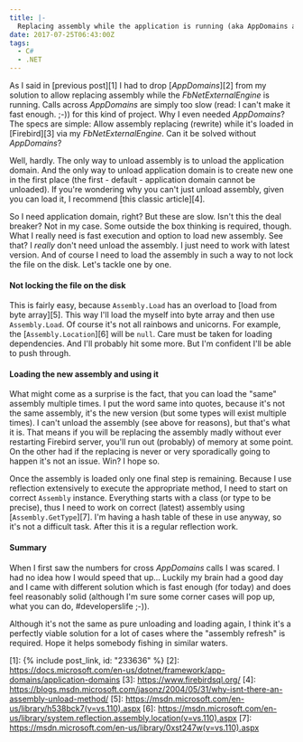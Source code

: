 ```yaml
---
title: |-
  Replacing assembly while the application is running (aka AppDomains are slow)
date: 2017-07-25T06:43:00Z
tags:
  - C#
  - .NET
---
```

As I said in [previous post][1] I had to drop [_AppDomains_][2] from my solution to allow replacing assembly while the _FbNetExternalEngine_ is running. Calls across _AppDomains_ are simply too slow (read: I can't make it fast enough. ;-)) for this kind of project. Why I even needed _AppDomains_? The specs are simple: Allow assembly replacing (rewrite) while it's loaded in [Firebird][3] via my _FbNetExternalEngine_. Can it be solved without _AppDomains_?

<!-- excerpt -->

Well, hardly. The only way to unload assembly is to unload the application domain. And the only way to unload application domain is to create new one in the first place (the first - default - application domain cannot be unloaded). If you're wondering why you can't just unload assembly, given you can load it, I recommend [this classic article][4].

So I need application domain, right? But these are slow. Isn't this the deal breaker? Not in my case. Some outside the box thinking is required, though. What I really need is fast execution and option to load new assembly. See that? I _really_ don't need unload the assembly. I just need to work with latest version. And of course I need to load the assembly in such a way to not lock the file on the disk. Let's tackle one by one.

#### Not locking the file on the disk

This is fairly easy, because `Assembly.Load` has an overload to [load from byte array][5]. This way I'll load the myself into byte array and then use `Assembly.Load`. Of course it's not all rainbows and unicorns. For example, the [`Assembly.Location`][6] will be `null`. Care must be taken for loading dependencies. And I'll probably hit some more. But I'm confident I'll be able to push through.

#### Loading the new assembly and using it

What might come as a surprise is the fact, that you can load the "same" assembly multiple times. I put the word same into quotes, because it's not the same assembly, it's the new version (but some types will exist multiple times). I can't unload the assembly (see above for reasons), but that's what it is. That means if you will be replacing the assembly madly without ever restarting Firebird server, you'll run out (probably) of memory at some point. On the other had if the replacing is never or very sporadically going to happen it's not an issue. Win? I hope so.

Once the assembly is loaded only one final step is remaining. Because I use reflection extensively to execute the appropriate method, I need to start on correct `Assembly` instance. Everything starts with a class (or type to be precise), thus I need to work on correct (latest) assembly using [`Assembly.GetType`][7]. I'm having a hash table of these in use anyway, so it's not a difficult task. After this it is a regular reflection work.

#### Summary

When I first saw the numbers for cross _AppDomains_ calls I was scared. I had no idea how I would speed that up... Luckily my brain had a good day and I came with different solution which is fast enough (for today) and does feel reasonably solid (although I'm sure some corner cases will pop up, what you can do, #developerslife ;-)). 

Although it's not the same as pure unloading and loading again, I think it's a perfectly viable solution for a lot of cases where the "assembly refresh" is required. Hope it helps somebody fishing in similar waters.   

[1]: {% include post_link, id: "233636" %}
[2]: https://docs.microsoft.com/en-us/dotnet/framework/app-domains/application-domains
[3]: https://www.firebirdsql.org/
[4]: https://blogs.msdn.microsoft.com/jasonz/2004/05/31/why-isnt-there-an-assembly-unload-method/
[5]: https://msdn.microsoft.com/en-us/library/h538bck7(v=vs.110).aspx
[6]: https://msdn.microsoft.com/en-us/library/system.reflection.assembly.location(v=vs.110).aspx
[7]: https://msdn.microsoft.com/en-us/library/0xst247w(v=vs.110).aspx